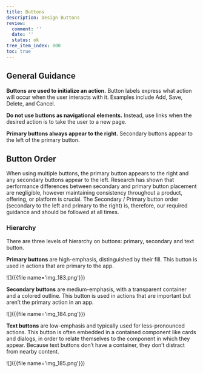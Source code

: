 ```yaml
---
title: Buttons
description: Design Buttons
review:
  comment: ''
  date: ''
  status: ok
tree_item_index: 800
toc: true
---
```


## General Guidance

**Buttons are used to initialize an action.** Button labels express what action will occur when the user interacts with it. Examples include Add, Save, Delete, and Cancel.

**Do not use buttons as navigational elements.** Instead, use links when the desired action is to take the user to a new page.

**Primary buttons always appear to the right.** Secondary buttons appear to the left of the primary button.

## Button Order

When using multiple buttons, the primary button appears to the right and any secondary buttons appear to the left. Research has shown that performance differences between secondary and primary button placement are negligible, however maintaining consistency throughout a product, offering, or platform is crucial. The Secondary / Primary button order (secondary to the left and primary to the right) is, therefore, our required guidance and should be followed at all times.

### Hierarchy

There are three levels of hierarchy on buttons: primary, secondary and text button.

**Primary buttons** are high-emphasis, distinguished by their fill. This button is used in actions that are primary to the app.

![]({{file name='img_183.png'}})

**Secondary buttons** are medium-emphasis, with a transparent container and a colored outline. This button is used in actions that are important but aren’t the primary action in an app.

![]({{file name='img_184.png'}})

**Text buttons** are low-emphasis and typically used for less-pronounced actions. This button is often embedded in a contained component like cards and dialogs, in order to relate themselves to the component in which they appear. Because text buttons don’t have a container, they don’t distract from nearby content.

![]({{file name='img_185.png'}})
